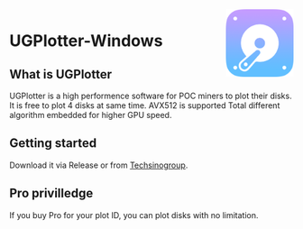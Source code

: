 <img align="right" height="120" src="./logo.png">

UGPlotter-Windows
======


## What is UGPlotter

UGPlotter is a high performence software for POC miners to plot their disks. It is free to plot 4 disks at same time. 
AVX512 is supported
Total different algorithm embedded for higher GPU speed.

## Getting started

Download it via Release or from [Techsinogroup](http://techsinogroup.org).

## Pro privilledge

If you buy Pro for your plot ID, you can plot disks with no limitation.



